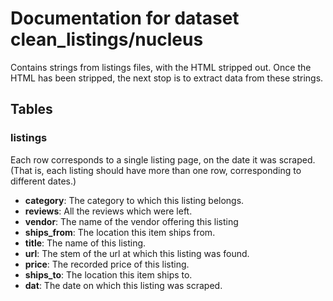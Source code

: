 # Documentation for dataset clean_listings/nucleus

Contains strings from listings files, with the HTML stripped out. Once the HTML has been stripped, the next stop is to extract data from these strings.

## Tables

### listings

Each row corresponds to a single listing page, on the date it was scraped. (That is, each listing should have more than one row, corresponding to different dates.)

* __category__: The category to which this listing belongs.
* __reviews__: All the reviews which were left.
* __vendor__: The name of the vendor offering this listing
* __ships_from__: The location this item ships from.
* __title__: The name of this listing.
* __url__: The stem of the url at which this listing was found.
* __price__: The recorded price of this listing.
* __ships_to__: The location this item ships to.
* __dat__: The date on which this listing was scraped.

